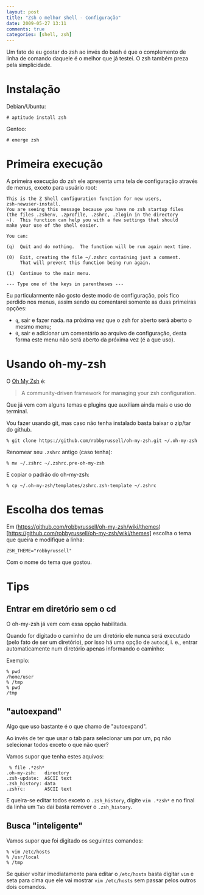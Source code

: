 ```yaml
---
layout: post
title: "Zsh o melhor shell - Configuração"
date: 2009-05-27 13:11
comments: true
categories: [shell, zsh]
---
```


Um fato de eu gostar do zsh ao invés do bash é que o complemento de linha
de comando daquele é o melhor que já testei. O zsh também preza pela
simplicidade.

# Instalação

Debian/Ubuntu:

    # aptitude install zsh

Gentoo:

    # emerge zsh

# Primeira execução

A primeira execução do zsh ele apresenta uma tela de configuração através
de menus, exceto para usuário root:

    This is the Z Shell configuration function for new users,
    zsh-newuser-install.
    You are seeing this message because you have no zsh startup files
    (the files .zshenv, .zprofile, .zshrc, .zlogin in the directory
    ~).  This function can help you with a few settings that should
    make your use of the shell easier.

    You can:

    (q)  Quit and do nothing.  The function will be run again next time.

    (0)  Exit, creating the file ~/.zshrc containing just a comment.
         That will prevent this function being run again.

    (1)  Continue to the main menu.

    --- Type one of the keys in parentheses ---

Eu particularmente não gosto deste modo de configuração, pois fico perdido
nos menus, assim sendo eu comentarei somente as duas primeiras opções:

* `q`, sair e fazer nada. na próxima vez que o zsh for aberto será aberto o
mesmo menu;
* `0`, sair e adicionar um comentário ao arquivo de configuração, desta
forma este menu não será aberto da próxima vez (é a que uso).

# Usando oh-my-zsh

O [Oh My Zsh](https://github.com/robbyrussell/oh-my-zsh/) é:

> A community-driven framework for managing your zsh configuration.

Que já vem com alguns temas e plugins que auxiliam ainda mais o uso do
terminal.

Vou fazer usando git, mas caso não tenha instalado basta baixar o zip/tar do
github.

    % git clone https://github.com/robbyrussell/oh-my-zsh.git ~/.oh-my-zsh

Renomear seu `.zshrc` antigo (caso tenha):

    % mv ~/.zshrc ~/.zshrc.pre-oh-my-zsh

E copiar o padrão do oh-my-zsh:

    % cp ~/.oh-my-zsh/templates/zshrc.zsh-template ~/.zshrc

# Escolha dos temas

Em (https://github.com/robbyrussell/oh-my-zsh/wiki/themes)[https://github.com/robbyrussell/oh-my-zsh/wiki/themes]
escolha o tema que queira e modifique a linha:

    ZSH_THEME="robbyrussell"

Com o nome do tema que gostou.

# Tips

## Entrar em diretório sem o cd

O oh-my-zsh já vem com essa opção habilitada.

Quando for digitado o caminho de um diretório ele nunca será executado (pelo
fato de ser um diretório), por isso há uma opção de `autocd`, i. e., entrar
automaticamente num diretório apenas informando o caminho:

Exemplo:

    % pwd
    /home/user
    % /tmp
    % pwd
    /tmp

## "autoexpand"

Algo que uso bastante é o que chamo de "autoexpand".

Ao invés de ter que usar o tab para selecionar um por um, pq não selecionar
todos exceto o que não quer?

Vamos supor que tenha estes aquivos:

     % file .*zsh*
    .oh-my-zsh:   directory
    .zsh-update:  ASCII text
    .zsh_history: data
    .zshrc:       ASCII text

E queira-se editar todos exceto o `.zsh_history`, digite `vim .*zsh*` e no
final da linha um `Tab` daí basta remover o `.zsh_history`.

## Busca "inteligente"

Vamos supor que foi digitado os seguintes comandos:

    % vim /etc/hosts
    % /usr/local
    % /tmp

Se quiser voltar imediatamente para editar o `/etc/hosts` basta digitar `vim` e
seta para cima que ele vai mostrar `vim /etc/hosts` sem passar pelos outros
dois comandos.
